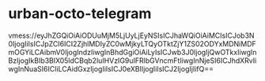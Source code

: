 # urban-octo-telegram
vmess://eyJhZGQiOiAiODUuMjM5LjUyLjEyNSIsICJhaWQiOiAiMCIsICJob3N0IjogIiIsICJpZCI6ICI2ZjhlMDIyZC0wMjkyLTQyOTktZjY1ZS02ODYxMDNiMDFmOGYiLCAibmV0IjogIndzIiwgInBhdGgiOiAiLyIsICJwb3J0IjogIjQwOTkxIiwgInBzIjogIkBIb3BlX05ldCBqb2luIHVzIG9uIFRlbGVncmFtIiwgInNjeSI6ICJhdXRvIiwgInNuaSI6ICIiLCAidGxzIjogIiIsICJ0eXBlIjogIiIsICJ2IjogIjIifQ==
